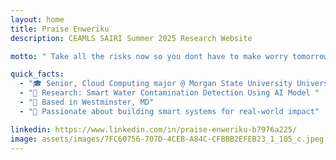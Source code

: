 ```yaml
---
layout: home
title: Praise Enweriku
description: CEAMLS SAIRI Summer 2025 Research Website 

motto: " Take all the risks now so you dont have to make worry tomorrow."

quick_facts:
  - "🎓 Senior, Cloud Computing major @ Morgan State University University"
  - "🔬 Research: Smart Water Contamination Detection Using AI Model "
  - "📍 Based in Westminster, MD"
  - "🚀 Passionate about building smart systems for real-world impact"

linkedin: https://www.linkedin.com/in/praise-enweriku-b7976a225/
image: assets/images/7FC60756-707D-4CEB-A84C-CFBBB2EFEB23_1_105_c.jpeg
---
```

